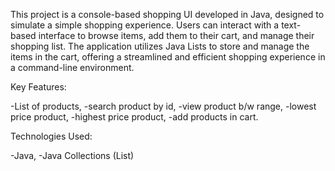 This project is a console-based shopping UI developed in Java, designed to simulate a simple shopping experience. Users can interact with a text-based interface to browse items, add them to their cart, and manage their shopping list. The application utilizes Java Lists to store and manage the items in the cart, offering a streamlined and efficient shopping experience in a command-line environment.

Key Features: 

-List of products, 
-search product by id, 
-view product b/w range, 
-lowest price product, 
-highest price product, 
-add products in cart.


 Technologies Used: 

 -Java, 
 -Java Collections (List)